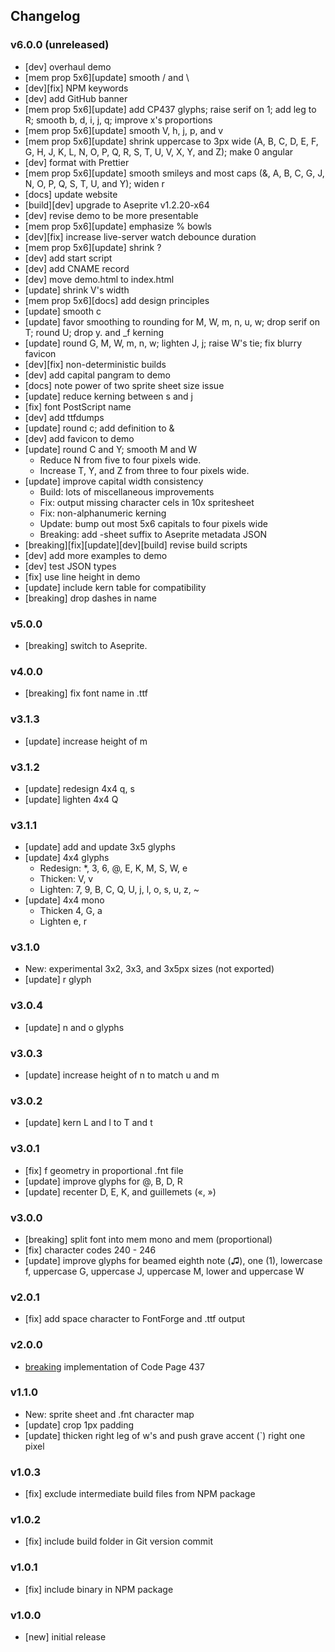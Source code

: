 ## Changelog

### v6.0.0 (unreleased)

- [dev] overhaul demo
- [mem prop 5x6][update] smooth / and \
- [dev][fix] NPM keywords
- [dev] add GitHub banner
- [mem prop 5x6][update] add CP437 glyphs; raise serif on 1; add leg to R;
  smooth b, d, i, j, q; improve x's proportions
- [mem prop 5x6][update] smooth V, h, j, p, and v
- [mem prop 5x6][update] shrink uppercase to 3px wide (A, B, C, D, E, F, G, H,
  J, K, L, N, O, P, Q, R, S, T, U, V, X, Y, and Z); make 0 angular
- [dev] format with Prettier
- [mem prop 5x6][update] smooth smileys and most caps (&, A, B, C, G, J, N, O,
  P, Q, S, T, U, and Y); widen r
- [docs] update website
- [build][dev] upgrade to Aseprite v1.2.20-x64
- [dev] revise demo to be more presentable
- [mem prop 5x6][update] emphasize % bowls
- [dev][fix] increase live-server watch debounce duration
- [mem prop 5x6][update] shrink ?
- [dev] add start script
- [dev] add CNAME record
- [dev] move demo.html to index.html
- [update] shrink V's width
- [mem prop 5x6][docs] add design principles
- [update] smooth c
- [update] favor smoothing to rounding for M, W, m, n, u, w; drop serif on T;
  round U; drop y. and \_f kerning
- [update] round G, M, W, m, n, w; lighten J, j; raise W's tie; fix blurry
  favicon
- [dev][fix] non-deterministic builds
- [dev] add capital pangram to demo
- [docs] note power of two sprite sheet size issue
- [update] reduce kerning between s and j
- [fix] font PostScript name
- [dev] add ttfdumps
- [update] round c; add definition to &
- [dev] add favicon to demo
- [update] round C and Y; smooth M and W
  - Reduce N from five to four pixels wide.
  - Increase T, Y, and Z from three to four pixels wide.
- [update] improve capital width consistency
  - Build: lots of miscellaneous improvements
  - Fix: output missing character cels in 10x spritesheet
  - Fix: non-alphanumeric kerning
  - Update: bump out most 5x6 capitals to four pixels wide
  - Breaking: add -sheet suffix to Aseprite metadata JSON
- [breaking][fix][update][dev][build] revise build scripts
- [dev] add more examples to demo
- [dev] test JSON types
- [fix] use line height in demo
- [update] include kern table for compatibility
- [breaking] drop dashes in name

### v5.0.0

- [breaking] switch to Aseprite.

### v4.0.0

- [breaking] fix font name in .ttf

### v3.1.3

- [update] increase height of m

### v3.1.2

- [update] redesign 4x4 q, s
- [update] lighten 4x4 Q

### v3.1.1

- [update] add and update 3x5 glyphs
- [update] 4x4 glyphs
  - Redesign: \*, 3, 6, @, E, K, M, S, W, e
  - Thicken: V, v
  - Lighten: 7, 9, B, C, Q, U, j, l, o, s, u, z, ~
- [update] 4x4 mono
  - Thicken 4, G, a
  - Lighten e, r

### v3.1.0

- New: experimental 3x2, 3x3, and 3x5px sizes (not exported)
- [update] r glyph

### v3.0.4

- [update] n and o glyphs

### v3.0.3

- [update] increase height of n to match u and m

### v3.0.2

- [update] kern L and l to T and t

### v3.0.1

- [fix] f geometry in proportional .fnt file
- [update] improve glyphs for @, B, D, R
- [update] recenter D, E, K, and guillemets («, »)

### v3.0.0

- [breaking] split font into mem mono and mem (proportional)
- [fix] character codes 240 - 246
- [update] improve glyphs for beamed eighth note (♫), one (1), lowercase f,
  uppercase G, uppercase J, uppercase M, lower and uppercase W

### v2.0.1

- [fix] add space character to FontForge and .ttf output

### v2.0.0

- [breaking](partial) implementation of Code Page 437

### v1.1.0

- New: sprite sheet and .fnt character map
- [update] crop 1px padding
- [update] thicken right leg of w's and push grave accent (`) right one pixel

### v1.0.3

- [fix] exclude intermediate build files from NPM package

### v1.0.2

- [fix] include build folder in Git version commit

### v1.0.1

- [fix] include binary in NPM package

### v1.0.0

- [new] initial release
